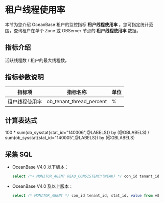 # 租户线程使用率

本节为您介绍 OceanBase 租户的监控指标 **租户线程使用率** 。您可指定统计范围，查询租户在单个 Zone 或 OBServer 节点的 **租户线程使用率** 数据。

## 指标介绍

活跃线程数 / 租户的最大线程数。

## 指标参数说明

| **指标项** |    **指标名称**    | **单位** |
|---------|----------------|--------|
| 租户线程使用率       | ob_tenant_thread_percent | %      |

## 计算表达式

100 * sum(ob_sysstat{stat_id="140006",@LABELS}) by (@GBLABELS) / sum(ob_sysstat{stat_id="140005",@LABELS}) by (@GBLABELS)

## 采集 SQL

* OceanBase V4.0 以下版本：

  ```sql
  select /*+ MONITOR_AGENT READ_CONSISTENCY(WEAK) */ con_id tenant_id, stat_id, value from v$sysstat where stat_id IN (140005, 140006) and (con_id > 1000 or con_id = 1) and class < 1000
  ```

* OceanBase V4.0 及以上版本：

  ```sql
  select /* MONITOR_AGENT */ con_id tenant_id, stat_id, value from v$sysstat where stat_id IN (140005, 140006) and (con_id > 1000 or con_id = 1) and class < 1000
  ```
